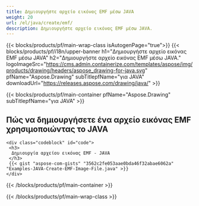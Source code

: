 ```yaml
---
title: Δημιουργήστε αρχείο εικόνας EMF μέσω JAVA
weight: 20
url: /el/java/create/emf/
description: Δημιουργήστε αρχείο εικόνας EMF μέσω JAVA.
---
```


{{< blocks/products/pf/main-wrap-class isAutogenPage="true">}}
{{< blocks/products/pf/i18n/upper-banner h1="Δημιουργήστε αρχείο εικόνας EMF μέσω JAVA" h2="Δημιουργήστε αρχείο εικόνας EMF μέσω JAVA." logoImageSrc="https://cms.admin.containerize.com/templates/aspose/img/products/drawing/headers/aspose_drawing-for-java.svg" pfName="Aspose.Drawing" subTitlepfName="για JAVA" downloadUrl="https://releases.aspose.com/drawing/java/" >}}

{{< blocks/products/pf/main-container pfName="Aspose.Drawing" subTitlepfName="για JAVA" >}}

<h2>Πώς να δημιουργήσετε ένα αρχείο εικόνας EMF χρησιμοποιώντας το JAVA</h2>

    <div class="codeblock" id="code">
     <h3>
      Δημιουργία αρχείου εικόνας EMF - JAVA
     </h3>
     {{< gist "aspose-com-gists" "3562c2fe053aae0bda46f32abae6062a" "Examples-JAVA-Create-EMF-Image-File.java" >}}
    </div>

{{< /blocks/products/pf/main-container >}}


{{< /blocks/products/pf/main-wrap-class >}}
